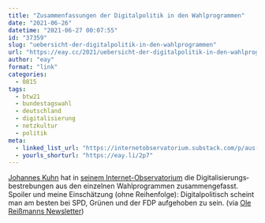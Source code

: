 ```yaml
---
title: "Zusammenfassungen der Digitalpolitik in den Wahlprogrammen"
date: "2021-06-26"
datetime: "2021-06-27 00:07:55"
id: "37359"
slug: "uebersicht-der-digitalpolitik-in-den-wahlprogrammen"
url: "https://eay.cc/2021/uebersicht-der-digitalpolitik-in-den-wahlprogrammen/"
author: "eay"
format: "link"
categories:
  - 0815
tags:
  - btw21
  - bundestagswahl
  - deutschland
  - digitalisierung
  - netzkultur
  - politik
meta:
  - linked_list_url: "https://internetobservatorium.substack.com/p/aus-dem-internet-observatorium-17"
  - yourls_shorturl: "https://eay.li/2p7"
---
```


[Johannes Kuhn](https://kopfzeiler.org/) hat in [seinem Internet-Obser­vatorium](https://internetobservatorium.substack.com/) die Digitalisierungs­bestrebungen aus den einzelnen Wahlpro­grammen zusammen­gefasst. Spoiler und meine Einschätzung (ohne Reihenfolge): Digital­politisch scheint man am besten bei SPD, Grünen und der FDP aufgehoben zu sein. (via [Ole Reißmanns Newsletter](https://steadyhq.com/de/thefuture/posts/f709c16b-ea3f-42bb-b42e-02517abe85e0))
